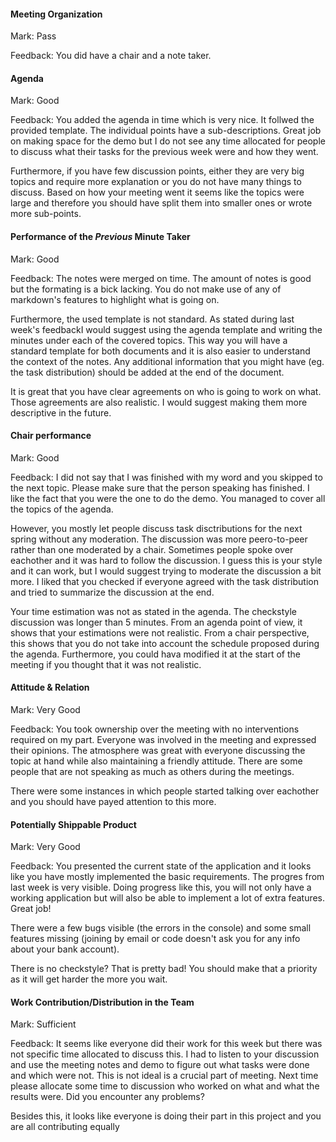 #### Meeting Organization

Mark: Pass

Feedback: You did have a chair and a note taker.


#### Agenda 

Mark: Good

Feedback: You added the agenda in time which is very nice. It follwed the provided template. The individual points have a sub-descriptions. Great job on making space for the demo but I do not see any time allocated for people to discuss what their tasks for the previous week were and how they went.

Furthermore, if you have few discussion points, either they are very big topics and require more explanation or you do not have many things to discuss. Based on how your meeting went it seems like the topics were large and therefore you should have split them into smaller ones or wrote more sub-points.


#### Performance of the *Previous* Minute Taker

Mark: Good

Feedback: The notes were merged on time. The amount of notes is good but the formating is a bick lacking. You do not make use of any of markdown's features to highlight what is going on. 

Furthermore, the used template is not standard. As stated during last week's feedbackI would suggest using the agenda template and writing the minutes under each of the covered topics. This way you will have a standard template for both documents and it is also easier to understand the context of the notes. Any additional information that you might have (eg. the task distribution) should be added at the end of the document.

It is great that you have clear agreements on who is going to work on what. Those agreements are also realistic. I would suggest making them more descriptive in the future.


#### Chair performance

Mark: Good

Feedback: I did not say that I was finished with my word and you skipped to the next topic. Please make sure that the person speaking has finished. I like the fact that you were the one to do the demo. You managed to cover all the topics of the agenda.

However, you mostly let people discuss task disctributions for the next spring without any moderation. The discussion was more peero-to-peer rather than one moderated by a chair. Sometimes people spoke over eachother and it was hard to follow the discussion. I guess this is your style and it can work, but I would suggest trying to moderate the discussion a bit more. I liked that you checked if everyone agreed with the task distribution and tried to summarize the discussion at the end.

Your time estimation was not as stated in the agenda. The checkstyle discussion was longer than 5 minutes. From an agenda point of view, it shows that your estimations were not realistic. From a chair perspective, this shows that you do not take into account the schedule proposed during the agenda. Furthermore, you could hava modified it at the start of the meeting if you thought that it was not realistic.


#### Attitude & Relation

Mark: Very Good

Feedback: You took ownership over the meeting with no interventions required on my part. Everyone was involved in the meeting and expressed their opinions. The atmosphere was great with everyone discussing the topic at hand while also maintaining a friendly attitude. There are some people that are not speaking as much as others during the meetings.

There were some instances in which people started talking over eachother and you should have payed attention to this more.


#### Potentially Shippable Product

Mark: Very Good

Feedback: You presented the current state of the application and it looks like you have mostly implemented the basic requirements. The progres from last week is very visible. Doing progress like this, you will not only have a working application but will also be able to implement a lot of extra features. Great job!

There were a few bugs visible (the errors in the console) and some small features missing (joining by email or code doesn't ask you for any info about your bank account).

There is no checkstyle? That is pretty bad! You should make that a priority as it will get harder the more you wait.


#### Work Contribution/Distribution in the Team

Mark: Sufficient

Feedback: It seems like everyone did their work for this week but there was not specific time allocated to discuss this. I had to listen to your discussion and use the meeting notes and demo to figure out what tasks were done and which were not. This is not ideal is a crucial part of meeting. Next time please allocate some time to discussion who worked on what and what the results were. Did you encounter any problems?

Besides this, it looks like everyone is doing their part in this project and you are all contributing equally


